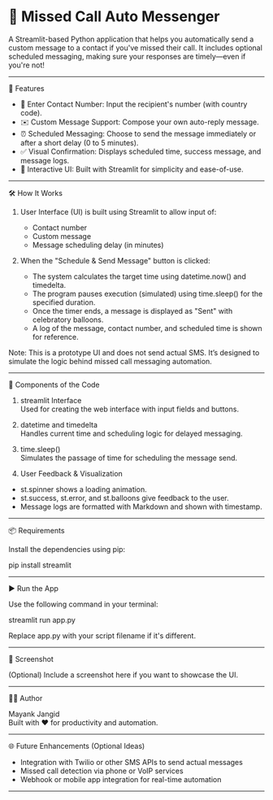 # 📱 Missed Call Auto Messenger

A Streamlit-based Python application that helps you automatically send a custom message to a contact if you've missed their call. It includes optional scheduled messaging, making sure your responses are timely—even if you're not!

---

🚀 Features

- 📇 Enter Contact Number: Input the recipient's number (with country code).
- ✉️ Custom Message Support: Compose your own auto-reply message.
- ⏰ Scheduled Messaging: Choose to send the message immediately or after a short delay (0 to 5 minutes).
- ✅ Visual Confirmation: Displays scheduled time, success message, and message logs.
- 🎈 Interactive UI: Built with Streamlit for simplicity and ease-of-use.

---

🛠 How It Works

1. User Interface (UI) is built using Streamlit to allow input of:
   - Contact number
   - Custom message
   - Message scheduling delay (in minutes)

2. When the "Schedule & Send Message" button is clicked:
   - The system calculates the target time using datetime.now() and timedelta.
   - The program pauses execution (simulated) using time.sleep() for the specified duration.
   - Once the timer ends, a message is displayed as "Sent" with celebratory balloons.
   - A log of the message, contact number, and scheduled time is shown for reference.

Note: This is a prototype UI and does not send actual SMS. It’s designed to simulate the logic behind missed call messaging automation.

---

🧩 Components of the Code

1. streamlit Interface  
Used for creating the web interface with input fields and buttons.

2. datetime and timedelta  
Handles current time and scheduling logic for delayed messaging.

3. time.sleep()  
Simulates the passage of time for scheduling the message send.

4. User Feedback & Visualization  
- st.spinner shows a loading animation.  
- st.success, st.error, and st.balloons give feedback to the user.  
- Message logs are formatted with Markdown and shown with timestamp.

---

📦 Requirements

Install the dependencies using pip:

pip install streamlit

---

▶️ Run the App

Use the following command in your terminal:

streamlit run app.py

Replace app.py with your script filename if it's different.

---

📸 Screenshot

(Optional) Include a screenshot here if you want to showcase the UI.

---

🙋‍♂️ Author

Mayank Jangid  
Built with ❤️ for productivity and automation.

---

🌐 Future Enhancements (Optional Ideas)

- Integration with Twilio or other SMS APIs to send actual messages  
- Missed call detection via phone or VoIP services  
- Webhook or mobile app integration for real-time automation

---
